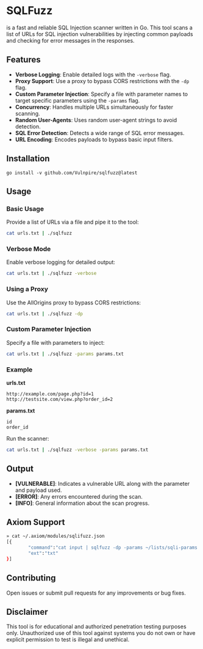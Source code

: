 # SQLFuzz

is a fast and reliable SQL Injection scanner written in Go. This tool scans a list of URLs for SQL injection vulnerabilities by injecting common payloads and checking for error messages in the responses.

## Features

- **Verbose Logging**: Enable detailed logs with the `-verbose` flag.
- **Proxy Support**: Use a proxy to bypass CORS restrictions with the `-dp` flag.
- **Custom Parameter Injection**: Specify a file with parameter names to target specific parameters using the `-params` flag.
- **Concurrency**: Handles multiple URLs simultaneously for faster scanning.
- **Random User-Agents**: Uses random user-agent strings to avoid detection.
- **SQL Error Detection**: Detects a wide range of SQL error messages.
- **URL Encoding**: Encodes payloads to bypass basic input filters.

## Installation

`go install -v github.com/Vulnpire/sqlfuzz@latest`

## Usage

### Basic Usage
Provide a list of URLs via a file and pipe it to the tool:

```bash
cat urls.txt | ./sqlfuzz
```

### Verbose Mode
Enable verbose logging for detailed output:

```bash
cat urls.txt | ./sqlfuzz -verbose
```

### Using a Proxy
Use the AllOrigins proxy to bypass CORS restrictions:

```bash
cat urls.txt | ./sqlfuzz -dp
```

### Custom Parameter Injection
Specify a file with parameters to inject:

```bash
cat urls.txt | ./sqlfuzz -params params.txt
```

### Example

**urls.txt**
```
http://example.com/page.php?id=1
http://testsite.com/view.php?order_id=2
```

**params.txt**
```
id
order_id
```

Run the scanner:

```bash
cat urls.txt | ./sqlfuzz -verbose -params params.txt
```

## Output

- **[VULNERABLE]**: Indicates a vulnerable URL along with the parameter and payload used.
- **[ERROR]**: Any errors encountered during the scan.
- **[INFO]**: General information about the scan progress.

## Axiom Support

```bash
» cat ~/.axiom/modules/sqlifuzz.json
[{
        "command":"cat input | sqlfuzz -dp -params ~/lists/sqli-params.txt | anew output",
        "ext":"txt"
}]
```

## Contributing

Open issues or submit pull requests for any improvements or bug fixes.

## Disclaimer

This tool is for educational and authorized penetration testing purposes only. Unauthorized use of this tool against systems you do not own or have explicit permission to test is illegal and unethical.

